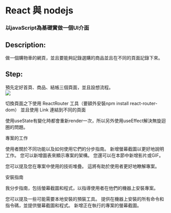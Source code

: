 # React 與 nodejs 
### 以javaScript為基礎實做一個UI介面

## Description:
做一個購物車的網頁，並且要能夠記錄選購的商品並且在不同的頁面記錄下來。


## Step:
預先定好首頁、商品、結帳三個頁面，並且設想流程。<br>
<img src="breakfast-spa/reactFlow.jpg"><br>


切換頁面之下使用 ReactRouter 工具（要額外安裝npm install react-router-dom）
並且使用 Link 連結到不同的頁面<br>

使用useState有變化時都會重新render一次，所以另外使用useEffect解決無旋迴圈的問題。










專案的工作

使用者關於不同功能以及如何使用它們的分步指南。 新增螢幕截圖以更好地說明工作。 您可以新增圖表來顯示專案的架構。 您還可以在本節中新增影片或GIF。

您可以提及您在專案中使用的技術堆疊。 這將有助於使用者更好地瞭解專案。



安裝指南

我分步指南，包括螢幕截圖和程式，以指導使用者在他們的機器上安裝專案。

您可以提及一些可能需要本地安裝的預裝工具。 提供在機器上安裝的所有命令和指令碼，並提供螢幕截圖和程式。 新增正在執行的專案的螢幕截圖。
